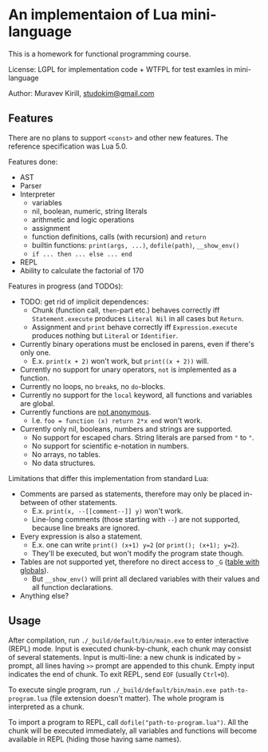 # An implementaion of Lua mini-language

This is a homework for functional programming course.

License: LGPL for implementation code + WTFPL for test examles in mini-language

Author: Muravev Kirill, studokim@gmail.com

## Features

There are no plans to support `<const>` and other new features. The reference specification was Lua 5.0.

Features done:

- AST
- Parser
- Interpreter
  - variables
  - nil, boolean, numeric, string literals
  - arithmetic and logic operations
  - assignment
  - function definitions, calls (with recursion) and `return`
  - builtin functions: `print(args, ...)`, `dofile(path)`, `__show_env()`
  - `if ... then ... else ... end`
- REPL
- Ability to calculate the factorial of 170

Features in progress (and TODOs):

- TODO: get rid of implicit dependences:
  - Chunk (function call, `then`-part etc.) behaves correctly iff `Statement.execute` produces `Literal Nil` in all cases but `Return`.
  - Assignment and `print` behave correctly iff `Expression.execute` produces nothing but `Literal` or `Identifier`.
- Currently binary operations must be enclosed in parens, even if there's only one.
  - E.x. `print(x + 2)` won't work, but `print((x + 2))` will.
- Currently no support for unary operators, `not` is implemented as a function.
- Currently no loops, no `break`s, no `do`-blocks.
- Currently no support for the `local` keyword, all functions and variables are global.
- Currently functions are [not anonymous](https://www.lua.org/pil/6.html).
  - I.e. `foo = function (x) return 2*x end` won't work.
- Currently only nil, booleans, numbers and strings are supported.
  - No support for escaped chars. String literals are parsed from `"` to `"`.
  - No support for scientific e-notation in numbers.
  - No arrays, no tables.
  - No data structures.

Limitations that differ this implementation from standard Lua:

- Comments are parsed as statements, therefore may only be placed in-between of other statements.
  - E.x. `print(x, --[[comment--]] y)` won't work.
  - Line-long comments (those starting with `--`) are not supported, because line breaks are ignored.
- Every expression is also a statement.
  - E.x. one can write `print() (x+1) y=2` (or `print(); (x+1); y=2`).
  - They'll be executed, but won't modify the program state though.
- Tables are not supported yet, therefore no direct access to `_G` ([table with globals](https://www.lua.org/pil/14.html)).
  - But `__show_env()` will print all declared variables with their values and all function declarations.
- Anything else?

## Usage

After compilation, run `./_build/default/bin/main.exe` to enter interactive (REPL) mode. Input is executed chunk-by-chunk, each chunk may consist of several statements. Input is multi-line: a new chunk is indicated by `>` prompt, all lines having `>>` prompt are appended to this chunk. Empty input indicates the end of chunk. To exit REPL, send `EOF` (usually `Ctrl+D`).

To execute single program, run `./_build/default/bin/main.exe path-to-program.lua` (file extension doesn't matter). The whole program is interpreted as a chunk.

To import a program to REPL, call `dofile("path-to-program.lua")`. All the chunk will be executed immediately, all variables and functions will become available in REPL (hiding those having same names).
